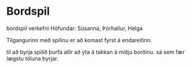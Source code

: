 # Bordspil
bordspil verkefni
Höfundar: Súsanna, Þórhallur, Helga

Tilgangurinn með spilinu er að komast fyrst á endareitinn.

til að byrja spilið þurfa allir að ýta á takkan á miðju borðinu.
sá sem fær lægstu töluna byrjar.
